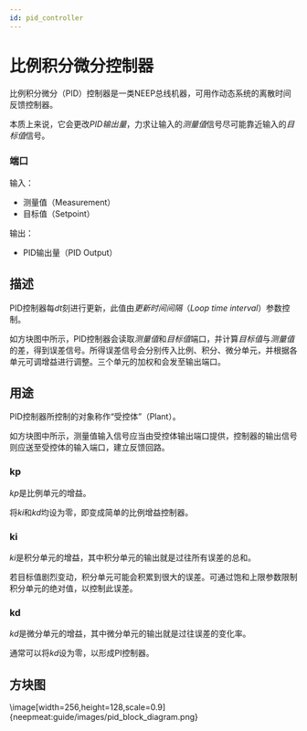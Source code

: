 ```yaml
---
id: pid_controller
---
```

# 比例积分微分控制器

比例积分微分（PID）控制器是一类NEEP总线机器，可用作动态系统的离散时间反馈控制器。

本质上来说，它会更改*PID输出量*，力求让输入的*测量值*信号尽可能靠近输入的*目标值*信号。

### 端口

输入：
- 测量值（Measurement）
- 目标值（Setpoint）

输出：
- PID输出量（PID Output）

## 描述

PID控制器每*dt*刻进行更新，此值由*更新时间间隔*（*Loop time interval*）参数控制。

如方块图中所示，PID控制器会读取*测量值*和*目标值*端口，并计算*目标值*与*测量值*的差，得到误差信号。所得误差信号会分别传入比例、积分、微分单元，并根据各单元可调增益进行调整。三个单元的加权和会发至输出端口。

## 用途

PID控制器所控制的对象称作“受控体”（Plant）。

如方块图中所示，测量值输入信号应当由受控体输出端口提供，控制器的输出信号则应送至受控体的输入端口，建立反馈回路。

### kp

*kp*是比例单元的增益。

将*ki*和*kd*均设为零，即变成简单的比例增益控制器。

### ki

*ki*是积分单元的增益，其中积分单元的输出就是过往所有误差的总和。

若目标值剧烈变动，积分单元可能会积累到很大的误差。可通过饱和上限参数限制积分单元的绝对值，以控制此误差。

### kd

*kd*是微分单元的增益，其中微分单元的输出就是过往误差的变化率。

通常可以将*kd*设为零，以形成PI控制器。

## 方块图

\image[width=256,height=128,scale=0.9]{neepmeat:guide/images/pid_block_diagram.png}
